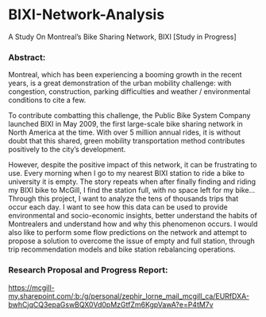 # BIXI-Network-Analysis
A Study On Montreal’s Bike Sharing Network, BIXI
[Study in Progress]

### Abstract:

Montreal, which has been experiencing a booming growth in the recent years, is a great demonstration of the urban mobility challenge: with congestion, construction, parking difficulties and weather / environmental conditions to cite a few. 

To contribute combatting this challenge, the Public Bike System Company launched BIXI in May 2009, the first large-scale bike sharing network in North America at the time. With over 5 million annual rides, it is without doubt that this shared, green mobility transportation method contributes positively to the city’s development.

However, despite the positive impact of this network, it can be frustrating to use. Every morning when I go to my nearest BIXI station to ride a bike to university it is empty. The story repeats when after finally finding and riding my BIXI bike to McGill, I find the station full, with no space left for my bike…
Through this project, I want to analyze the tens of thousands trips that occur each day. I want to see how this data can be used to provide environmental and socio-economic insights, better understand the habits of Montrealers and understand how and why this phenomenon occurs. I would also like to perform some flow predictions on the network and attempt to propose a solution to overcome the issue of empty and full station, through trip recommendation models and bike station rebalancing operations. 


### Research Proposal and Progress Report:
https://mcgill-my.sharepoint.com/:b:/g/personal/zephir_lorne_mail_mcgill_ca/EURfDXA-bwhCjqCQ3epaGswBQX0Vd0pMzGtfZm6KgpVawA?e=P4tM7v

